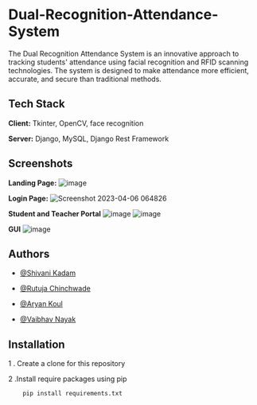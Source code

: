 
#  Dual-Recognition-Attendance-System

The Dual Recognition Attendance System is an innovative approach to tracking students' attendance using facial recognition and RFID scanning technologies. The system is designed to make attendance more efficient, accurate, and secure than traditional methods.


## Tech Stack

**Client:** Tkinter, OpenCV, face recognition

**Server:** Django, MySQL, Django Rest Framework


## Screenshots

**Landing Page:**
![image](https://github.com/vaibhavn97/Dual-Recognition-Attendance-System/assets/125950512/c23b39ea-ade8-48e6-b76a-0e469a19a1b9)

**Login Page:**
![Screenshot 2023-04-06 064826](https://github.com/vaibhavn97/Dual-Recognition-Attendance-System/assets/125950512/2efae532-7773-420e-ae9d-0080a2740752)

**Student and Teacher Portal**
![image](https://github.com/vaibhavn97/Dual-Recognition-Attendance-System/assets/125950512/f547fdb9-5b9f-444e-92c5-389aef14d825)
![image](https://github.com/vaibhavn97/Dual-Recognition-Attendance-System/assets/125950512/e13c9daa-7594-448e-b1a9-97aad8044085)

**GUI**
![image](https://github.com/vaibhavn97/Dual-Recognition-Attendance-System/assets/125950512/6b9d08ad-4c0a-4f76-a147-bd50719b533e)



## Authors

- [@Shivani Kadam](https://www.linkedin.com/in/shivani-kadam-5473ba247/)

- [@Rutuja Chinchwade](https://www.linkedin.com/in/rutuja-chinchwade-361683232/)

- [@Aryan Koul](https://www.linkedin.com/in/aryankoul/)

- [@Vaibhav Nayak](https://www.linkedin.com/in/vaibhavnayak/)

## Installation

1 . Create a clone for this repository

2 .Install require packages using pip

```bash
    pip install requirements.txt
```
